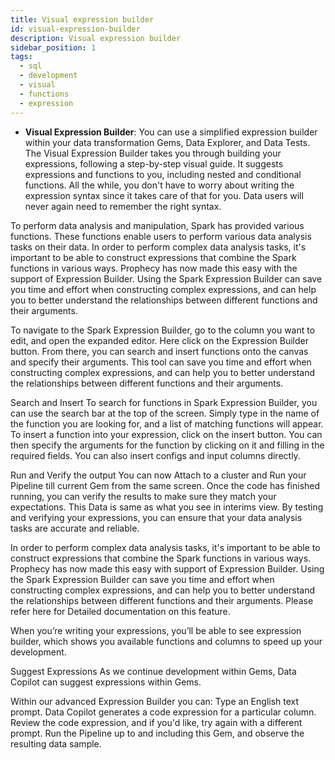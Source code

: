 ```yaml
---
title: Visual expression builder
id: visual-expression-builder
description: Visual expression builder
sidebar_position: 1
tags:
  - sql
  - development
  - visual
  - functions
  - expression
---
```


- **Visual Expression Builder**: You can use a simplified expression builder within your data transformation Gems, Data Explorer, and Data Tests. The Visual Expression Builder takes you through building your expressions, following a step-by-step visual guide. It suggests expressions and functions to you, including nested and conditional functions. All the while, you don't have to worry about writing the expression syntax since it takes care of that for you. Data users will never again need to remember the right syntax.

To perform data analysis and manipulation, Spark has provided various functions. These functions enable users to perform various data analysis tasks on their data. In order to perform complex data analysis tasks, it's important to be able to construct expressions that combine the Spark functions in various ways. Prophecy has now made this easy with the support of Expression Builder. Using the Spark Expression Builder can save you time and effort when constructing complex expressions, and can help you to better understand the relationships between different functions and their arguments.

To navigate to the Spark Expression Builder, go to the column you want to edit, and open the expanded editor. Here click on the Expression Builder button. From there, you can search and insert functions onto the canvas and specify their arguments. This tool can save you time and effort when constructing complex expressions, and can help you to better understand the relationships between different functions and their arguments.

Search and Insert
To search for functions in Spark Expression Builder, you can use the search bar at the top of the screen. Simply type in the name of the function you are looking for, and a list of matching functions will appear. To insert a function into your expression, click on the insert button. You can then specify the arguments for the function by clicking on it and filling in the required fields. You can also insert configs and input columns directly.

Run and Verify the output
You can now Attach to a cluster and Run your Pipeline till current Gem from the same screen. Once the code has finished running, you can verify the results to make sure they match your expectations. This Data is same as what you see in interims view. By testing and verifying your expressions, you can ensure that your data analysis tasks are accurate and reliable.

In order to perform complex data analysis tasks, it's important to be able to construct expressions that combine the Spark functions in various ways. Prophecy has now made this easy with support of Expression Builder. Using the Spark Expression Builder can save you time and effort when constructing complex expressions, and can help you to better understand the relationships between different functions and their arguments. Please refer here for Detailed documentation on this feature.

When you’re writing your expressions, you’ll be able to see expression builder, which shows you available functions and columns to speed up your development.

Suggest Expressions​
As we continue development within Gems, Data Copilot can suggest expressions within Gems.

Within our advanced Expression Builder you can:
Type an English text prompt.
Data Copilot generates a code expression for a particular column.
Review the code expression, and if you'd like, try again with a different prompt.
Run the Pipeline up to and including this Gem, and observe the resulting data sample.
